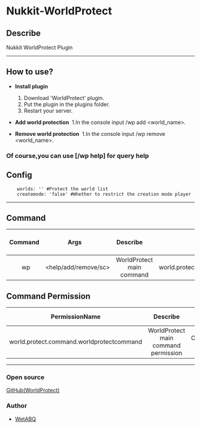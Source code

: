 # Nukkit-WorldProtect
## Describe

Nukkit WorldProtect Plugin

--------

## How to use?

- **Install plugin**
  1. Download 'WorldProtect' plugin.
  2. Put the plugin in the plugins folder.
  3. Restart your server.

- **Add world protection**
  1.In the console input /wp add <world_name>.
  
- **Remove world protection**
  1.In the console input /wp remove <world_name>.

### Of course,you can use [/wp help] for query help

## Config
```
    worlds: '' #Protect the world list
    createmode: 'false' #Whether to restrict the creation mode player
```

--------

## Command
|    Command    |              Args              |                  Describe                   |                     Permission                     |
|:-------------:|:-------------------------------|:-------------------------------------------:|:-------------------------------------------------:|
|       wp      |      <help/add/remove/sc>      |          WorldProtect main command          |  world.protect.command.worldprotectcommand   |

## Command Permission
|             PermissionName                |               Describe               |    Default owner     |
|:-----------------------------------------:|:------------------------------------:|:--------------------:|
| world.protect.command.worldprotectcommand | WorldProtect main command permission | OP(including console |

--------

### Open source

[GitHub(WorldProtect)](https://github.com/WetABQ/WorldProtect)

### Author

- [WetABQ](https://github.com/WetABQ)
